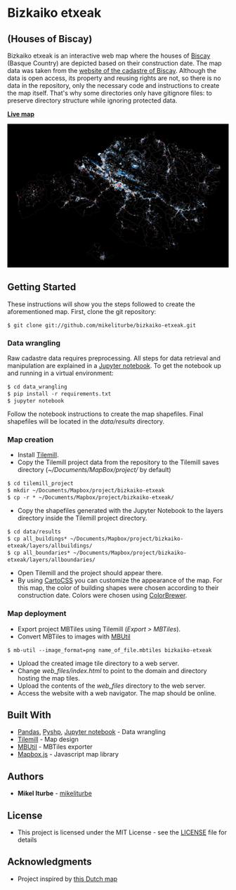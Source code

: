 # Bizkaiko etxeak

## (Houses of Biscay)

Bizkaiko etxeak is an interactive web map where the houses of [Biscay](https://en.wikipedia.org/wiki/Biscay) (Basque Country) are depicted based on their construction date. The map data was taken from the [website of the cadastre of Biscay](http://www.bizkaia.eus/home2/Temas/DetalleTema.asp?Tem_Codigo=5181&Idioma=IN). Although the data is open access, its property and reusing rights are not, so there is no data in the repository, only the necessary code and instructions to create the map itself. That's why some directories only have gitignore files: to preserve directory structure while ignoring protected data.

**[Live map](https://mikeliturbe.github.io/bizkaiko-etxeak/)**

![The map](images/BizkaikoEtxeak.png)

## Getting Started

These instructions will show you the steps followed to create the aforementioned map. First, clone the git repository:

```
$ git clone git://github.com/mikeliturbe/bizkaiko-etxeak.git
```
### Data wrangling

Raw cadastre data requires preprocessing. All steps for data retrieval and manipulation are explained in a [Jupyter notebook](data_wrangling/bizkaiko-etxeak.ipynb). To get the notebook up and running in a virtual environment:

```
$ cd data_wrangling
$ pip install -r requirements.txt
$ jupyter notebook
```

Follow the notebook instructions to create the map shapefiles. Final shapefiles will be located in the *data/results* directory.

### Map creation
- Install [Tilemill](https://github.com/tilemill-project/tilemill).
- Copy the Tilemill project data from the repository to the Tilemill saves directory (*~/Documents/MapBox/project/* by default)
```
$ cd tilemill_project
$ mkdir ~/Documents/Mapbox/project/bizkaiko-etxeak
$ cp -r * ~/Documents/Mapbox/project/bizkaiko-etxeak/
```
- Copy the shapefiles generated with the Jupyter Notebook to the layers directory inside the Tilemill project directory.
```
$ cd data/results
$ cp all_buildings* ~/Documents/Mapbox/project/bizkaiko-etxeak/layers/allbuildings/
$ cp all_boundaries* ~/Documents/Mapbox/project/bizkaiko-etxeak/layers/allboundaries/
```
- Open Tilemill and the project should appear there.
- By using [CartoCSS](https://tilemill-project.github.io/tilemill/docs/manual/carto/) you can customize the appearance of the map. For this map, the color of building shapes were chosen according to their construction date. Colors were chosen using [ColorBrewer](http://colorbrewer2.org/).

### Map deployment

- Export project MBTiles using Tilemill (*Export > MBTiles*). 
- Convert MBTiles to images with [MBUtil](https://github.com/mapbox/mbutil)
```
$ mb-util --image_format=png name_of_file.mbtiles bizkaiko-etxeak
```
- Upload the created image tile directory to a web server.
- Change *web_files/index.html* to point to the domain and directory hosting the map tiles.
- Upload the contents of the *web_files* directory to the web server. 
- Access the website with a web navigator. The map should be online.

## Built With

- [Pandas](http://pandas.pydata.org/), [Pyshp](https://pypi.python.org/pypi/pyshp), [Jupyter notebook](http://jupyter.org/) - Data wrangling
- [Tilemill](https://github.com/tilemill-project/tilemill) - Map design
- [MBUtil](https://github.com/mapbox/mbutil) - MBTiles exporter
- [Mapbox.js](https://www.mapbox.com/mapbox.js/api/v2.4.0/) - Javascript map library

## Authors

* **Mikel Iturbe** - [mikeliturbe](https://github.com/mikeliturbe)

## License

* This project is licensed under the MIT License - see the [LICENSE](LICENSE) file for details

## Acknowledgments

* Project inspired by [this Dutch map](http://code.waag.org/buildings/)
